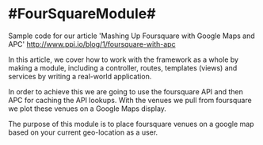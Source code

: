 #FourSquareModule#
================

Sample code for our article 'Mashing Up Foursquare with Google Maps and APC' 
http://www.ppi.io/blog/1/foursquare-with-apc

In this article, we cover how to work with the framework as a whole by making a module, including a controller, routes, templates (views) and services by writing a real-world application. 

In order to achieve this we are going to use the foursquare API and then APC for caching the API lookups. With the venues we pull from foursquare we plot these venues on a Google Maps display.

The purpose of this module is to place foursquare venues on a google map based on your current geo-location as a user.